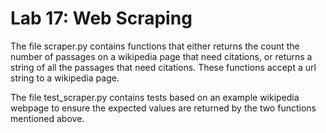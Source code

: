 # Lab 17: Web Scraping

The file scraper.py contains functions that either returns the count the number of passages on a wikipedia page that need citations, or returns a string of all the passages that need citations. These functions accept a url string to a wikipedia page.

The file test_scraper.py contains tests based on an example wikipedia webpage to ensure the expected values are returned by the two functions mentioned above.